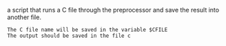 a script that runs a C file through the preprocessor and save the result into another file.

    The C file name will be saved in the variable $CFILE
    The output should be saved in the file c
